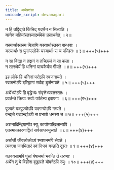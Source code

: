 ```yaml
---
title: अर्थप्रशंसा
unicode_script: devanagari
---
```


न हि तद्विद्यते किंचिद् यदर्थेन न सिध्यति ।  
यत्नेन मतिमांस्तस्मादर्थमेकं प्रसाधयेत् ॥ २॥

यस्यार्थास्तस्य मित्राणि यस्यार्थास्तस्य बान्धवाः ।  
यस्यार्थाः स पुमाꣳल्लोके यस्यार्थाः स च पण्डितः ॥ ३॥ +++(५)+++

न सा विद्या न तद्दानं न तच्छिल्पं न सा कला ।  
न तत्स्थैर्यं हि धनिनां याचकैर्यन्न गीयते ॥ ४॥ +++(५)+++

इह लोके हि धनिनां परोऽपि स्वजनायते ।  
स्वजनोऽपि दरिद्राणां सर्वदा दुर्जनायते ॥ ५॥ +++(५)+++

अर्थेभ्योऽपि हि वृद्धेभ्यः संवृत्तेभ्यस्तस्ततः ।  
प्रवर्तन्ते क्रियाः सर्वाः पर्वतेभ्य इवापगाः ॥ ६॥ +++(र५)+++

पूज्यते यदपूज्योऽपि यदगम्योऽपि गम्यते ।  
वन्द्यते यदवन्द्योऽपि स प्रभावो धनस्य च ॥ ७॥ +++(५)+++

अशनादिन्द्रियाणीव स्युः कार्याण्यखिलान्यपि ।  
एतस्मात्कारणाद्वित्तं सर्वसाधनमुच्यते ॥ ८॥ +++(४)+++

अर्थार्थी जीवलोकोऽयं श्मशानमपि सेवते ।  
त्यक्त्वा जनयितारं स्वं निःस्वं गच्छति दूरतः ॥ ९॥ +++(४)+++

गतवयसामपि पुंसां येषामर्था भवन्ति ते तरुणाः ।  
अर्थेन तु ये विहीना वृद्धास्ते यौवनेऽपि स्युः ॥ १०॥ +++(४)+++
